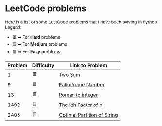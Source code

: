 # LeetCode problems
Here is a list of some LeetCode problems that I have been solving in Python
Legend:
- 🟥 ➡ For **Hard** problems
- 🟨 ➡ For **Medium** problems
- 🟩 ➡ For **Easy** problems

| Problem  | Difficulty | Link to Problem |
|----------|------------|-----------------|
|    1     |     🟩     | [Two Sum](https://leetcode.com/problems/two-sum/) |
|    9     |     🟩     | [Palindrome Number](https://leetcode.com/problems/palindrome-number/) |
|    13    |     🟩     | [Roman to integer](https://leetcode.com/problems/roman-to-integer/) |
|   1492   |     🟨     | [The kth Factor of n](https://leetcode.com/problems/the-kth-factor-of-n/?envType=study-plan-v2&envId=amazon-spring-23-high-frequency) |
|   2405   |     🟨     | [Optimal Partition of String](https://leetcode.com/problems/optimal-partition-of-string/?envType=study-plan-v2&envId=amazon-spring-23-high-frequency) |


